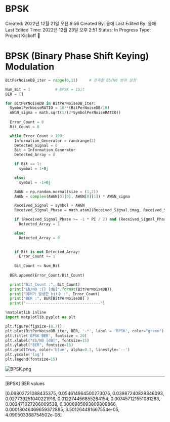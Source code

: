 # BPSK

Created: 2022년 12월 21일 오전 9:56
Created By: 응애
Last Edited By: 응애
Last Edited Time: 2022년 12월 23일 오후 2:51
Status: In Progress
Type: Project Kickoff 🚀

# BPSK (Binary Phase Shift Keying) Modulation

```python
BitPerNoiseDB_iter = range(0,11)     # 관측할 Eb/N0 범위 설정

Num_Bit = 1           # BPSK = 1bit
BER = []

for BitPerNoiseDB in BitPerNoiseDB_iter:
  SymbolPerNoiseRATIO = 10**(BitPerNoiseDB/10)
  AWGN_sigma = math.sqrt(1/(2*SymbolPerNoiseRATIO))
  
  Error_Count = 0
  Bit_Count = 0

  while Error_Count < 100:
    Information_Generator = randrange(2)
    Detected_Signal = 0
    Bit = Information_Generator
    Detected_Array = 0

    if Bit == 1:
      symbol = 1+0j

    else:
      symbol = -1+0j

    AWGN = np.random.normal(size = (1,2))
    AWGN = complex(AWGN[0][0], AWGN[0][1]) * AWGN_sigma

    Received_Signal = symbol + AWGN
    Received_Signal_Phase = math.atan2(Received_Signal.imag, Received_Signal.real)

    if (Received_Signal_Phase >= -1 * PI / 2) and (Received_Signal_Phase <  PI / 2):
      Detected_Array = 1

    else:
      Detected_Array = 0

    
    if Bit is not Detected_Array:
      Error_Count += 1
    
    Bit_Count += Num_Bit
    
  BER.append(Error_Count/Bit_Count)

  print("Bit_Count :", Bit_Count)
  print("Eb/N0 :{} [dB]".format(BitPerNoiseDB))
  print("에러가 발생한 bit수 :", Error_Count)
  print("BER :", BER[BitPerNoiseDB] )
  print("---------------------------------")
```

```python
%matplotlib inline 
import matplotlib.pyplot as plt

plt.figure(figsize=(8,7))
plt.plot(BitPerNoiseDB_iter, BER, '-*', label = 'BPSK', color="green")
plt.title('BPSK BER', fontsize = 20) 
plt.xlabel("Eb/N0 [dB]", fontsize=15) 
plt.ylabel("BER", fontsize=15)
plt.grid(True, color='blue', alpha=0.3, linestyle='--')
plt.yscale('log')
plt.legend(fontsize=15)
```

![BPSK.png](BPSK%20653c2130fca942b59babcb0d636459ad/BPSK.png)

---

[BPSK] BER values

[0.06802721088435375,
0.054614964500273075,
0.03987240829346093,
0.027739251040221916,
0.012274456855284154,
0.007457121551081283,
0.002471027206009538,
0.0006985093809809866,
0.00018046469659372885,
3.501264481667554e-05,
4.090503368754502e-06]